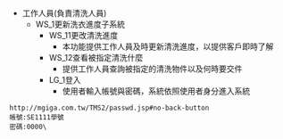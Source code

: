 - 工作人員(負責清洗人員)
  - WS_1更新洗衣進度子系統
    - WS_11更改清洗進度
      - 本功能提供工作人員及時更新清洗進度，以提供客戶即時了解 
    - WS_12查看被指定清洗什麼
      - 提供工作人員查詢被指定的清洗物件以及何時要交件
    - LG_1登入 
      - 使用者輸入帳號與密碼，系統依照使用者身分進入系統
```
http://mgiga.com.tw/TMS2/passwd.jsp#no-back-button
帳號:SE1111學號
密碼:0000\
```
